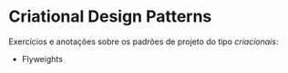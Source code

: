 # Criational Design Patterns
Exercícios e anotações sobre os padrões de projeto do tipo *criacionais*:
- Flyweights
